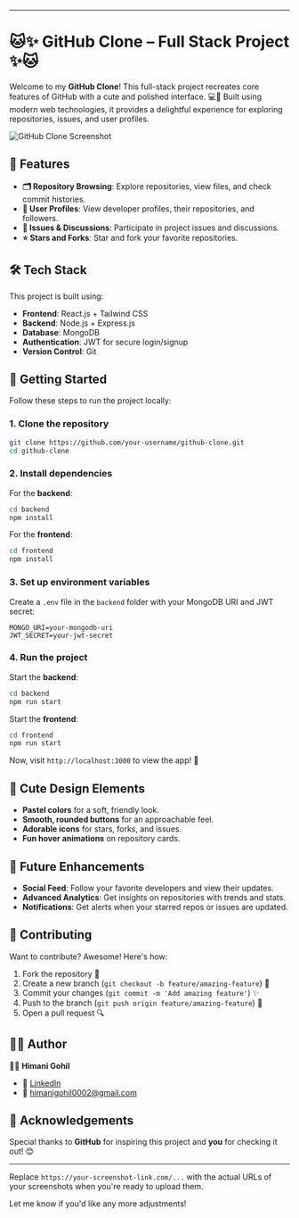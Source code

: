 
---

# 🐱✨ GitHub Clone – Full Stack Project ✨🐱

Welcome to my **GitHub Clone**! This full-stack project recreates core features of GitHub with a cute and polished interface. 💻💖 Built using modern web technologies, it provides a delightful experience for exploring repositories, issues, and user profiles.

![GitHub Clone Screenshot](https://your-screenshot-link.com/github-clone-home.png)

## 🌟 Features

- **🗂️ Repository Browsing**: Explore repositories, view files, and check commit histories.
- **🚀 User Profiles**: View developer profiles, their repositories, and followers.
- **💬 Issues & Discussions**: Participate in project issues and discussions.
- **⭐ Stars and Forks**: Star and fork your favorite repositories.

## 🛠️ Tech Stack

This project is built using:

- **Frontend**: React.js + Tailwind CSS
- **Backend**: Node.js + Express.js
- **Database**: MongoDB
- **Authentication**: JWT for secure login/signup
- **Version Control**: Git

## 🚧 Getting Started

Follow these steps to run the project locally:

### 1. Clone the repository
```bash
git clone https://github.com/your-username/github-clone.git
cd github-clone
```

### 2. Install dependencies
For the **backend**:
```bash
cd backend
npm install
```

For the **frontend**:
```bash
cd frontend
npm install
```

### 3. Set up environment variables
Create a `.env` file in the `backend` folder with your MongoDB URI and JWT secret:
```
MONGO_URI=your-mongodb-uri
JWT_SECRET=your-jwt-secret
```

### 4. Run the project
Start the **backend**:
```bash
cd backend
npm run start
```

Start the **frontend**:
```bash
cd frontend
npm run start
```

Now, visit `http://localhost:3000` to view the app! 🚀

## 🎨 Cute Design Elements

- **Pastel colors** for a soft, friendly look.
- **Smooth, rounded buttons** for an approachable feel.
- **Adorable icons** for stars, forks, and issues.
- **Fun hover animations** on repository cards.


## 🐾 Future Enhancements

- **Social Feed**: Follow your favorite developers and view their updates.
- **Advanced Analytics**: Get insights on repositories with trends and stats.
- **Notifications**: Get alerts when your starred repos or issues are updated.

## 🤝 Contributing

Want to contribute? Awesome! Here's how:

1. Fork the repository 🍴
2. Create a new branch (`git checkout -b feature/amazing-feature`) 🌿
3. Commit your changes (`git commit -m 'Add amazing feature'`) ✨
4. Push to the branch (`git push origin feature/amazing-feature`) 🚀
5. Open a pull request 🔍

## 🦸‍♀️ Author

👩‍💻 **Himani Gohil**

- 💼 [LinkedIn](https://www.linkedin.com/in/himani-gohil/)
- 📧 himanigohil0002@gmail.com

## 🌈 Acknowledgements

Special thanks to **GitHub** for inspiring this project and **you** for checking it out! 😊

---

Replace `https://your-screenshot-link.com/...` with the actual URLs of your screenshots when you're ready to upload them.

Let me know if you'd like any more adjustments!
